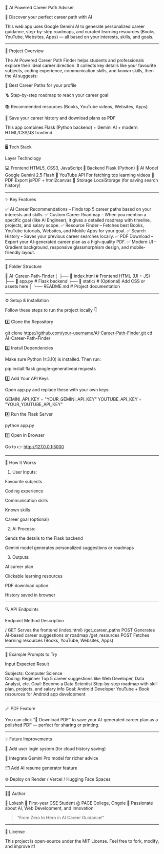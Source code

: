 
🌟 AI Powered Career Path Adviser

🚀 Discover your perfect career path with AI

This web app uses Google Gemini AI to generate personalized career guidance, step-by-step roadmaps, and curated learning resources (Books, YouTube, Websites, Apps) — all based on your interests, skills, and goals.


---

🧠 Project Overview

The AI Powered Career Path Finder helps students and professionals explore their ideal career direction.
It collects key details like your favourite subjects, coding experience, communication skills, and known skills, then the AI suggests:

🎯 Best Career Paths for your profile

🪜 Step-by-step roadmap to reach your career goal

📚 Recommended resources (Books, YouTube videos, Websites, Apps)

💾 Save your career history and download plans as PDF


This app combines Flask (Python backend) + Gemini AI + modern HTML/CSS/JS frontend.


---

🖥️ Tech Stack

Layer	Technology

💻 Frontend	HTML5, CSS3, JavaScript
🧩 Backend	Flask (Python)
🤖 AI Model	Google Gemini 2.5 Flash
🎥 YouTube API	For fetching top learning videos
📄 PDF Export	jsPDF + html2canvas
💾 Storage	LocalStorage (for saving search history)



---

✨ Key Features

✅ AI Career Recommendations – Finds top 5 career paths based on your interests and skills.
✅ Custom Career Roadmap – When you mention a specific goal (like AI Engineer), it gives a detailed roadmap with timeline, projects, and salary scope.
✅ Resource Finder – Fetches best Books, YouTube tutorials, Websites, and Mobile Apps for your goal.
✅ Search History – Saves your previous career searches locally.
✅ PDF Download – Export your AI-generated career plan as a high-quality PDF.
✅ Modern UI – Gradient background, responsive glassmorphism design, and mobile-friendly layout.


---

🧩 Folder Structure

📁 AI-Career-Path-Finder
│
├── 📄 index.html        # Frontend HTML (UI + JS)
├── 🐍 app.py            # Flask backend
├── 📁 static/           # (Optional) Add CSS or assets here
│
└── README.md            # Project documentation


---

⚙️ Setup & Installation

Follow these steps to run the project locally 👇

1️⃣ Clone the Repository

git clone https://github.com/your-username/AI-Career-Path-Finder.git
cd AI-Career-Path-Finder

2️⃣ Install Dependencies

Make sure Python (≥3.10) is installed. Then run:

pip install flask google-generativeai requests

3️⃣ Add Your API Keys

Open app.py and replace these with your own keys:

GEMINI_API_KEY = "YOUR_GEMINI_API_KEY"
YOUTUBE_API_KEY = "YOUR_YOUTUBE_API_KEY"

4️⃣ Run the Flask Server

python app.py

5️⃣ Open in Browser

Go to 👉 http://127.0.0.1:5000


---

🧭 How It Works

1. User Inputs:

Favourite subjects

Coding experience

Communication skills

Known skills

Career goal (optional)



2. AI Process:

Sends the details to the Flask backend

Gemini model generates personalized suggestions or roadmaps



3. Outputs:

AI career plan

Clickable learning resources

PDF download option

History saved in browser





---

🔍 API Endpoints

Endpoint	Method	Description

/	GET	Serves the frontend (index.html)
/get_career_paths	POST	Generates AI-based career suggestions or roadmap
/get_resources	POST	Fetches learning resources (Books, YouTube, Websites, Apps)



---

🧠 Example Prompts to Try

Input	Expected Result

Subjects: Computer Science <br> Coding: Beginner	Top 5 career suggestions like Web Developer, Data Analyst, etc.
Goal: Become a Data Scientist	Step-by-step roadmap with skill plan, projects, and salary info
Goal: Android Developer	YouTube + Book resources for Android app development



---

🪄 PDF Feature

You can click “📄 Download PDF” to save your AI-generated career plan as a polished PDF — perfect for sharing or printing.


---

💡 Future Improvements

🔐 Add user login system (for cloud history saving)

🧩 Integrate Gemini Pro model for richer advice

🗂️ Add AI resume generator feature

🌐 Deploy on Render / Vercel / Hugging Face Spaces



---

🧑‍💻 Author

👋 Lokesh
📍 First-year CSE Student @ PACE College, Ongole
🚀 Passionate about AI, Web Development, and Innovation

> “From Zero to Hero in AI Career Guidance!”




---

📜 License

This project is open-source under the MIT License.
Feel free to fork, modify, and improve it!

